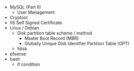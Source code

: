 * MySQL (Part II)
	* User Management
* Cryptool
* IIS Self Signed Certificate
* Linux / Debian
	* Disk partition table scheme / method
		* Master Boot Record (MBR)
		* Globally Unique Disk Identifier Partition Table (GPT)
	* fdisk
* pfsense
* bash
	* if condition
